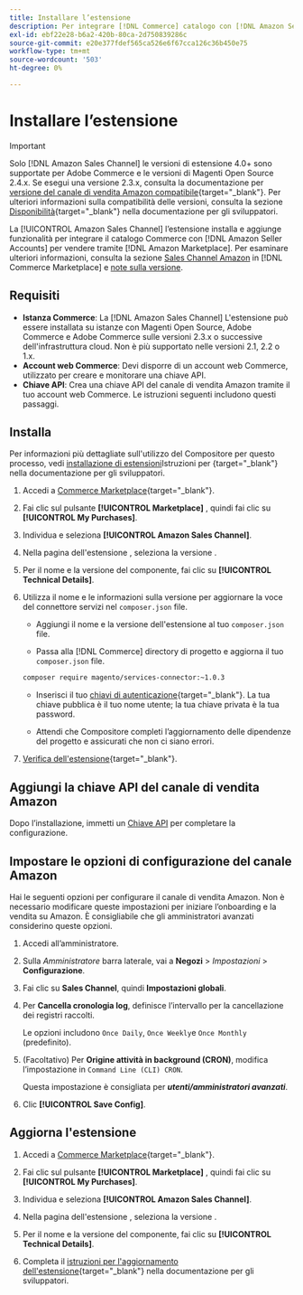 ```yaml
---
title: Installare l’estensione
description: Per integrare [!DNL Commerce] catalogo con [!DNL Amazon Seller Accounts] e vendere tramite [!DNL Amazon Marketplace], scarica e installa l’estensione Amazon Sales Channel.
exl-id: ebf22e28-b6a2-420b-80ca-2d750839286c
source-git-commit: e20e377fdef565ca526e6f67cca126c36b450e75
workflow-type: tm+mt
source-wordcount: '503'
ht-degree: 0%

---
```


# Installare l’estensione

>[!IMPORTANT]
>
>Solo [!DNL Amazon Sales Channel] le versioni di estensione 4.0+ sono supportate per Adobe Commerce e le versioni di Magenti Open Source 2.4.x. Se esegui una versione 2.3.x, consulta la documentazione per [versione del canale di vendita Amazon compatibile](https://docs.magento.com/user-guide/v2.3/sales-channels/amazon/amazon-sales-channel.html){target=&quot;_blank&quot;}. Per ulteriori informazioni sulla compatibilità delle versioni, consulta la sezione [Disponibilità](https://devdocs.magento.com/release/availability.html){target=&quot;_blank&quot;} nella documentazione per gli sviluppatori.

La [!UICONTROL Amazon Sales Channel] l’estensione installa e aggiunge funzionalità per integrare il catalogo Commerce con [!DNL Amazon Seller Accounts] per vendere tramite [!DNL Amazon Marketplace]. Per esaminare ulteriori informazioni, consulta la sezione [Sales Channel Amazon](https://marketplace.magento.com/magento-module-amazon.html) in [!DNL Commerce Marketplace] e [note sulla versione](release-notes.md).

## Requisiti

- **Istanza Commerce**: La [!DNL Amazon Sales Channel] L&#39;estensione può essere installata su istanze con Magenti Open Source, Adobe Commerce e Adobe Commerce sulle versioni 2.3.x o successive dell&#39;infrastruttura cloud. Non è più supportato nelle versioni 2.1, 2.2 o 1.x.
- **Account web Commerce**: Devi disporre di un account web Commerce, utilizzato per creare e monitorare una chiave API.
- **Chiave API**: Crea una chiave API del canale di vendita Amazon tramite il tuo account web Commerce. Le istruzioni seguenti includono questi passaggi.

## Installa

Per informazioni più dettagliate sull&#39;utilizzo del Compositore per questo processo, vedi [installazione di estensioni](https://devdocs.magento.com/extensions/install/)Istruzioni per {target=&quot;_blank&quot;} nella documentazione per gli sviluppatori.

1. Accedi a [Commerce Marketplace](https://marketplace.magento.com/customer/account/){target=&quot;_blank&quot;}.

1. Fai clic sul pulsante **[!UICONTROL Marketplace]** , quindi fai clic su **[!UICONTROL My Purchases]**.

1. Individua e seleziona **[!UICONTROL Amazon Sales Channel]**.

1. Nella pagina dell&#39;estensione , seleziona la versione .

1. Per il nome e la versione del componente, fai clic su **[!UICONTROL Technical Details]**.

1. Utilizza il nome e le informazioni sulla versione per aggiornare la voce del connettore servizi nel `composer.json` file.

   - Aggiungi il nome e la versione dell&#39;estensione al tuo `composer.json` file.

   - Passa alla [!DNL Commerce] directory di progetto e aggiorna il tuo `composer.json` file.

   ```bash
   composer require magento/services-connector:~1.0.3
   ```

   - Inserisci il tuo [chiavi di autenticazione](https://devdocs.magento.com/guides/v2.4/install-gde/prereq/connect-auth.html){target=&quot;_blank&quot;}. La tua chiave pubblica è il tuo nome utente; la tua chiave privata è la tua password.

   - Attendi che Compositore completi l’aggiornamento delle dipendenze del progetto e assicurati che non ci siano errori.


1. [Verifica dell&#39;estensione](https://devdocs.magento.com/extensions/install/#verify-the-extension){target=&quot;_blank&quot;}.

## Aggiungi la chiave API del canale di vendita Amazon

Dopo l’installazione, immetti un [Chiave API](./amazon-verify-api-key.md) per completare la configurazione.

## Impostare le opzioni di configurazione del canale Amazon

Hai le seguenti opzioni per configurare il canale di vendita Amazon. Non è necessario modificare queste impostazioni per iniziare l’onboarding e la vendita su Amazon. È consigliabile che gli amministratori avanzati considerino queste opzioni.

1. Accedi all’amministratore.

1. Sulla _Amministratore_ barra laterale, vai a **Negozi** > _Impostazioni_ > **Configurazione**.

1. Fai clic su **Sales Channel**, quindi **Impostazioni globali**.

1. Per **Cancella cronologia log**, definisce l’intervallo per la cancellazione dei registri raccolti.

   Le opzioni includono `Once Daily`, `Once Weekly`e `Once Monthly` (predefinito).

1. (Facoltativo) Per **Origine attività in background (CRON)**, modifica l’impostazione in `Command Line (CLI) CRON`.

   Questa impostazione è consigliata per **_utenti/amministratori avanzati_**.

1. Clic **[!UICONTROL Save Config]**.

## Aggiorna l&#39;estensione

1. Accedi a [Commerce Marketplace](https://marketplace.magento.com/customer/account/){target=&quot;_blank&quot;}.

1. Fai clic sul pulsante **[!UICONTROL Marketplace]** , quindi fai clic su **[!UICONTROL My Purchases]**.

1. Individua e seleziona **[!UICONTROL Amazon Sales Channel]**.

1. Nella pagina dell&#39;estensione , seleziona la versione .

1. Per il nome e la versione del componente, fai clic su **[!UICONTROL Technical Details]**.

1. Completa il [istruzioni per l&#39;aggiornamento dell&#39;estensione](https://devdocs.magento.com/extensions/install/#upgrade-an-extension){target=&quot;_blank&quot;} nella documentazione per gli sviluppatori.
